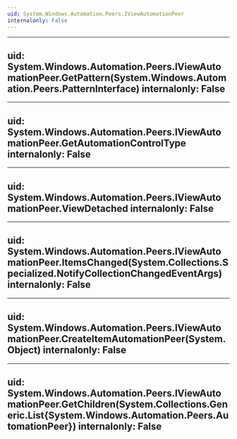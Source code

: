 ```yaml
---
uid: System.Windows.Automation.Peers.IViewAutomationPeer
internalonly: False
---
```


---
uid: System.Windows.Automation.Peers.IViewAutomationPeer.GetPattern(System.Windows.Automation.Peers.PatternInterface)
internalonly: False
---

---
uid: System.Windows.Automation.Peers.IViewAutomationPeer.GetAutomationControlType
internalonly: False
---

---
uid: System.Windows.Automation.Peers.IViewAutomationPeer.ViewDetached
internalonly: False
---

---
uid: System.Windows.Automation.Peers.IViewAutomationPeer.ItemsChanged(System.Collections.Specialized.NotifyCollectionChangedEventArgs)
internalonly: False
---

---
uid: System.Windows.Automation.Peers.IViewAutomationPeer.CreateItemAutomationPeer(System.Object)
internalonly: False
---

---
uid: System.Windows.Automation.Peers.IViewAutomationPeer.GetChildren(System.Collections.Generic.List{System.Windows.Automation.Peers.AutomationPeer})
internalonly: False
---
